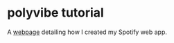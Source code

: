 # polyvibe tutorial

A [webpage](https://amanirmk.com/polyvibe) detailing how I created my Spotify web app.
